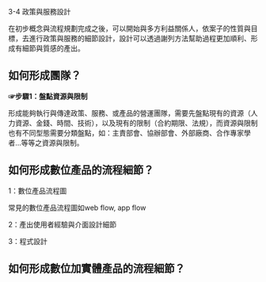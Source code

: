 <p>3-4 政策與服務設計</p>

<p>在初步概念與流程規劃完成之後，可以開始與多方利益關係人，依案子的性質與目標，去進行政策與服務的細節設計，設計可以透過謝列方法幫助過程更加順利、形成有細節與質感的產出。</p>

<h2>如何形成團隊？</h2>

<p><strong>☞步驟1：盤點資源與限制</strong></p>

<p>形成能夠執行與傳達政策、服務、或產品的營運團隊，需要先盤點現有的資源（人力資源、金錢、時間、技術），以及現有的限制（合約期限、法規），而資源與限制也有不同型態需要分類盤點，如：主責部會、協辦部會、外部廠商、合作專家學者...等等之資源與限制。</p>

<h2>如何形成數位產品的流程細節？</h2>

<p>1：數位產品流程圖</p>

<p>常見的數位產品流程圖如web flow, app flow</p>

<p>2：產出使用者經驗與介面設計細節</p>

<p>3：程式設計</p>

<h2>如何形成數位加實體產品的流程細節？</h2>